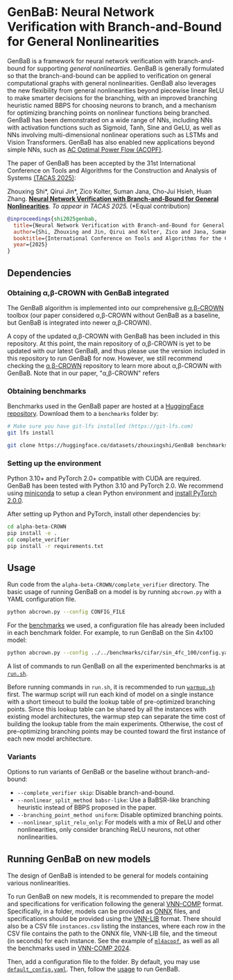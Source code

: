 # GenBaB: Neural Network Verification with Branch-and-Bound for General Nonlinearities

GenBaB is a framework for neural network verification with branch-and-bound for supporting *general nonlinearties*.
GenBaB is generally formulated so that the branch-and-bound can be applied to verification on general computational graphs with general nonlinearities.
GenBaB also leverages the new flexibility from general nonlinearities beyond piecewise linear ReLU to make smarter decisions for the branching, with an improved branching heuristic named BBPS for choosing neurons to branch, and a mechanism for optimizing branching points on nonlinear functions being branched.
GenBaB has been demonstrated on a wide range of NNs, including NNs with activation functions such as Sigmoid, Tanh, Sine and GeLU, as well as NNs involving multi-dimensional nonlinear operations such as LSTMs and Vision Transformers.
GenBaB has also enabled new applications beyond simple NNs, such as [AC Optimal Power Flow (ACOPF)](https://github.com/AI4OPT/ml4acopf_benchmark).

The paper of GenBaB has been accepted by the 31st International Conference on Tools and Algorithms for the Construction and Analysis of Systems [(TACAS 2025)](https://etaps.org/2025/conferences/tacas/):

Zhouxing Shi\*, Qirui Jin\*, Zico Kolter, Suman Jana, Cho-Jui Hsieh, Huan Zhang.
[**Neural Network Verification with Branch-and-Bound for General Nonlinearities**](https://arxiv.org/abs/2405.21063). *To appear in TACAS 2025.* (*Equal contribution)

```bibtex
@inproceedings{shi2025genbab,
  title={Neural Network Verification with Branch-and-Bound for General Nonlinearities},
  author={Shi, Zhouxing and Jin, Qirui and Kolter, Zico and Jana, Suman and Hsieh, Cho-Jui and Zhang, Huan},
  booktitle={International Conference on Tools and Algorithms for the Construction and Analysis of Systems},
  year={2025}
}
```

## Dependencies

### Obtaining α,β-CROWN with GenBaB integrated

The GenBaB algorithm is implemented into our comprehensive [α,β-CROWN](https://github.com/Verified-Intelligence/alpha-beta-CROWN) toolbox (our paper considered α,β-CROWN without GenBaB as a baseline, but GenBaB is integrated into newer α,β-CROWN).

A copy of the updated α,β-CROWN with GenBaB has been included in this repository.
At this point, the main repository of α,β-CROWN is yet to be updated with our latest GenBaB, and thus please use the version included in this repository to run GenBaB for now. However, we still recommend checking the [α,β-CROWN](https://github.com/Verified-Intelligence/alpha-beta-CROWN)  repository to learn more about α,β-CROWN with GenBaB.
Note that in our paper, "α,β-CROWN" refers

### Obtaining benchmarks

Benchmarks used in the GenBaB paper are hosted at a [HuggingFace repository](https://huggingface.co/datasets/zhouxingshi/GenBaB). Download them to a `benchmarks` folder by:
```bash
# Make sure you have git-lfs installed (https://git-lfs.com)
git lfs install

git clone https://huggingface.co/datasets/zhouxingshi/GenBaB benchmarks
```

### Setting up the environment

Python 3.10+ and PyTorch 2.0+ compatible with CUDA are required. GenBaB has been tested with Python 3.10 and PyTorch 2.0. We recommend using [miniconda](https://docs.anaconda.com/miniconda/) to setup a clean Python environment and [install PyTorch 2.0.0](https://pytorch.org/get-started/previous-versions/#linux-and-windows-24).

After setting up Python and PyTorch, install other dependencies by:
```bash
cd alpha-beta-CROWN
pip install -e .
cd complete_verifier
pip install -r requirements.txt
```

## Usage

Run code from the `alpha-beta-CROWN/complete_verifier` directory.
The basic usage of running GenBaB on a model is by running `abcrown.py`
with a YAML configuration file.
```bash
python abcrown.py --config CONFIG_FILE
```

For the [benchmarks](https://huggingface.co/datasets/zhouxingshi/GenBaB/) we used,
a configuration file has already been included in each benchmark folder.
For example, to run GenBaB on the Sin 4x100 model:
```bash
python abcrown.py --config ../../benchmarks/cifar/sin_4fc_100/config.yaml
```

A list of commands to run GenBaB on all the experimented benchmarks is at [`run.sh`](./run.sh).

Before running commands in `run.sh`, it is recommended to run [`warmup.sh`](./warmup.sh) first. The warmup script will run each kind of model on a single instance with a short timeout to build the lookup table of pre-optimized branching points. Since this lookup table can be shared by all the instances with existing model architectures, the warmup step can separate the time cost of building the lookup table from the main experiments. Otherwise, the cost of pre-optimizing branching points may be counted toward the first instance of each new model architecture.

### Variants

Options to run variants of GenBaB or the baseline without branch-and-bound:
* `--complete_verifier skip`: Disable branch-and-bound.
* `--nonlinear_split_method babsr-like`: Use a BaBSR-like branching heuristic instead of BBPS proposed in the paper.
* `--branching_point_method uniform`: Disable optimized branching points.
* `--nonlinear_split_relu_only`: For models with a mix of ReLU and other nonlinearities, only consider branching ReLU neurons, not other nonlinearities.

## Running GenBaB on new models

The design of GenBaB is intended to be general for models containing various nonlinearities.

To run GenBaB on new models, it is recommended to prepare the model and specifications for verification following the general [VNN-COMP](https://github.com/verivital/vnncomp2024/issues/2#issue-2221794616) format.
Specifically, in a folder, models can be provided as [ONNX](https://onnx.ai/) files, and specifications should be provided using the [VNN-LIB](https://www.vnnlib.org/) format.
There should also be a CSV file `instances.csv` listing the instances, where each row in the CSV file contains the path to the ONNX file, VNN-LIB file, and the timeout (in seconds) for each instance.
See the example of [`ml4acopf`](https://huggingface.co/datasets/zhouxingshi/GenBaB/tree/main/ml4acopf), as well as all the benchmarks used in [VNN-COMP 2024](https://github.com/ChristopherBrix/vnncomp2024_benchmarks).

Then, add a configuration file to the folder. By default, you may use [`default_config.yaml`](./default_config.yaml). Then, follow the [usage](#usage) to run GenBaB.
